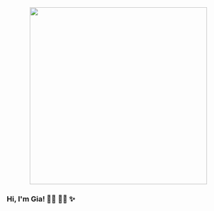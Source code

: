 <div id="header" align="center">
  <img src="https://media.giphy.com/media/1es0suLtBMuZcRBtvl/giphy.gif" width="400"/>
</div>

### Hi, I'm Gia! :woman_technologist: :woman_scientist: ✨

<!--
**G-Hepburn/G-Hepburn** is a ✨ _special_ ✨ repository because its `README.md` (this file) appears on your GitHub profile.

Here are some ideas to get you started:

- 🔭 I’m currently working on ...
- 🌱 I’m currently learning ...
- 👯 I’m looking to collaborate on ...
- 🤔 I’m looking for help with ...
- 💬 Ask me about ...
- 📫 How to reach me: ...
- 😄 Pronouns: ...
- ⚡ Fun fact: ...
-->
